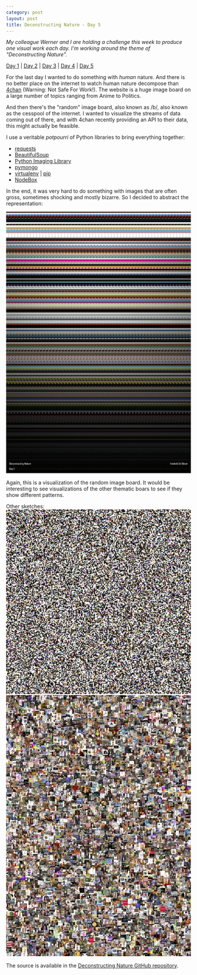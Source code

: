 ```yaml
---
category: post
layout: post
title: Deconstructing Nature - Day 5
---
```

*My colleague Werner and I are holding a challenge this week to produce one visual work each day. I'm working around the theme of "Deconstructing Nature".*

[Day 1](/deconstructing-nature-day-1) | [Day 2](/deconstructing-nature-day-2) | [Day 3](/deconstructing-nature-day-3) | [Day 4](/deconstructing-nature-day-4) | [Day 5](/deconstructing-nature-day-5)

For the last day I wanted to do something with *human* nature. And there is no better place on the internet to watch human nature decompose than [4chan](http://www.4chan.org/) (Warning: Not Safe For Work!). The website is a huge image board on a large number of topics ranging from Anime to Politics.

And then there's the "random" image board, also known as /b/, also known as the cesspool of the internet. I wanted to visualize the streams of data coming out of there, and with 4chan recently providing an API to their data, this might actually be feasible.

I use a veritable *potpourri* of Python libraries to bring everything together:

* [requests](http://docs.python-requests.org/en/latest/index.html)
* [BeautifulSoup](http://www.crummy.com/software/BeautifulSoup/)
* [Python Imaging Library](http://www.pythonware.com/products/pil/)
* [pymongo](http://api.mongodb.org/python/current/)
* [virtualenv](http://www.virtualenv.org/en/latest/index.html) | [pip](http://www.pip-installer.org/en/latest/index.html)
* [NodeBox](http://nodebox.net/code/index.php/Home)

In the end, it was very hard to do something with images that are often gross, sometimes shocking and mostly bizarre. So I decided to abstract the representation:

![Deconstructing Nature: Final Work Day #5](/media/deconstructing-nature/day5-final.jpg)

Again, this is a visualization of the random image board. It would be interesting to see visualizations of the other thematic boars to see if they show different patterns.

Other sketches:
![Other experiment](/media/deconstructing-nature/day5-experiment1.jpg)
![Other experiment](/media/deconstructing-nature/day5-experiment2.jpg)

The source is available in the [Deconstructing Nature GitHub repository](https://github.com/fdb/deconstructing-nature).
